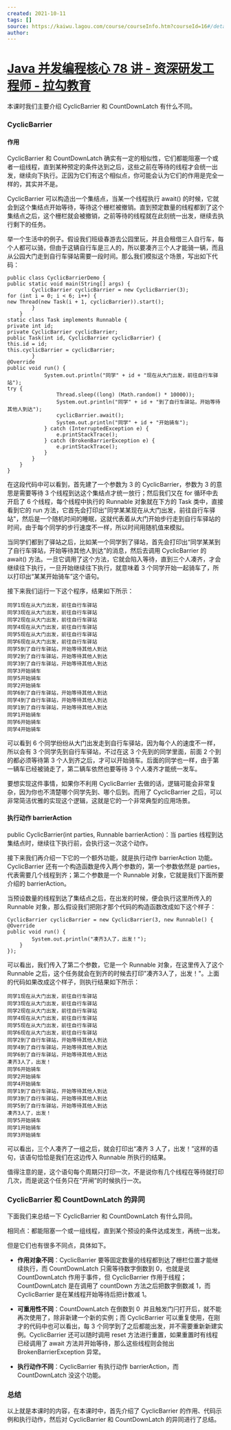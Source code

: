 ```yaml
---
created: 2021-10-11
tags: []
source: https://kaiwu.lagou.com/course/courseInfo.htm?courseId=16#/detail/pc?id=238
author: 
---
```


# [Java 并发编程核心 78 讲 - 资深研发工程师 - 拉勾教育](https://kaiwu.lagou.com/course/courseInfo.htm?courseId=16#/detail/pc?id=238)


本课时我们主要介绍 CyclicBarrier 和 CountDownLatch 有什么不同。

### CyclicBarrier

#### 作用

CyclicBarrier 和 CountDownLatch 确实有一定的相似性，它们都能阻塞一个或者一组线程，直到某种预定的条件达到之后，这些之前在等待的线程才会统一出发，继续向下执行。正因为它们有这个相似点，你可能会认为它们的作用是完全一样的，其实并不是。

CyclicBarrier 可以构造出一个集结点，当某一个线程执行 await() 的时候，它就会到这个集结点开始等待，等待这个栅栏被撤销。直到预定数量的线程都到了这个集结点之后，这个栅栏就会被撤销，之前等待的线程就在此刻统一出发，继续去执行剩下的任务。

举一个生活中的例子。假设我们班级春游去公园里玩，并且会租借三人自行车，每个人都可以骑，但由于这辆自行车是三人的，所以要凑齐三个人才能骑一辆，而且从公园大门走到自行车驿站需要一段时间。那么我们模拟这个场景，写出如下代码：

```
public class CyclicBarrierDemo {
public static void main(String[] args) {
        CyclicBarrier cyclicBarrier = new CyclicBarrier(3);
for (int i = 0; i < 6; i++) {
new Thread(new Task(i + 1, cyclicBarrier)).start();
        }
    }
static class Task implements Runnable {
private int id;
private CyclicBarrier cyclicBarrier;
public Task(int id, CyclicBarrier cyclicBarrier) {
this.id = id;
this.cyclicBarrier = cyclicBarrier;
        }
@Override
public void run() {
            System.out.println("同学" + id + "现在从大门出发，前往自行车驿站");
try {
                Thread.sleep((long) (Math.random() * 10000));
                System.out.println("同学" + id + "到了自行车驿站，开始等待其他人到达");
                cyclicBarrier.await();
                System.out.println("同学" + id + "开始骑车");
            } catch (InterruptedException e) {
                e.printStackTrace();
            } catch (BrokenBarrierException e) {
                e.printStackTrace();
            }
        }
    }
}
```

在这段代码中可以看到，首先建了一个参数为 3 的 CyclicBarrier，参数为 3 的意思是需要等待 3 个线程到达这个集结点才统一放行；然后我们又在 for 循环中去开启了 6 个线程，每个线程中执行的 Runnable 对象就在下方的 Task 类中，直接看到它的 run 方法，它首先会打印出"同学某某现在从大门出发，前往自行车驿站"，然后是一个随机时间的睡眠，这就代表着从大门开始步行走到自行车驿站的时间，由于每个同学的步行速度不一样，所以时间用随机值来模拟。

当同学们都到了驿站之后，比如某一个同学到了驿站，首先会打印出“同学某某到了自行车驿站，开始等待其他人到达”的消息，然后去调用 CyclicBarrier 的 await() 方法。一旦它调用了这个方法，它就会陷入等待，直到三个人凑齐，才会继续往下执行，一旦开始继续往下执行，就意味着 3 个同学开始一起骑车了，所以打印出“某某开始骑车”这个语句。

接下来我们运行一下这个程序，结果如下所示：

```
同学1现在从大门出发，前往自行车驿站
同学3现在从大门出发，前往自行车驿站
同学2现在从大门出发，前往自行车驿站
同学4现在从大门出发，前往自行车驿站
同学5现在从大门出发，前往自行车驿站
同学6现在从大门出发，前往自行车驿站
同学5到了自行车驿站，开始等待其他人到达
同学2到了自行车驿站，开始等待其他人到达
同学3到了自行车驿站，开始等待其他人到达
同学3开始骑车
同学5开始骑车
同学2开始骑车
同学6到了自行车驿站，开始等待其他人到达
同学4到了自行车驿站，开始等待其他人到达
同学1到了自行车驿站，开始等待其他人到达
同学1开始骑车
同学6开始骑车
同学4开始骑车
```

可以看到 6 个同学纷纷从大门出发走到自行车驿站，因为每个人的速度不一样，所以会有 3 个同学先到自行车驿站，不过在这 3 个先到的同学里面，前面 2 个到的都必须等待第 3 个人到齐之后，才可以开始骑车。后面的同学也一样，由于第一辆车已经被骑走了，第二辆车依然也要等待 3 个人凑齐才能统一发车。

要想实现这件事情，如果你不利用 CyclicBarrier 去做的话，逻辑可能会非常复杂，因为你也不清楚哪个同学先到、哪个后到。而用了 CyclicBarrier 之后，可以非常简洁优雅的实现这个逻辑，这就是它的一个非常典型的应用场景。

#### 执行动作 barrierAction

public CyclicBarrier(int parties, Runnable barrierAction)：当 parties 线程到达集结点时，继续往下执行前，会执行这一次这个动作。

接下来我们再介绍一下它的一个额外功能，就是执行动作 barrierAction 功能。CyclicBarrier 还有一个构造函数是传入两个参数的，第一个参数依然是 parties，代表需要几个线程到齐；第二个参数是一个 Runnable 对象，它就是我们下面所要介绍的 barrierAction。

当预设数量的线程到达了集结点之后，在出发的时候，便会执行这里所传入的 Runnable 对象，那么假设我们把刚才那个代码的构造函数改成如下这个样子：

```
CyclicBarrier cyclicBarrier = new CyclicBarrier(3, new Runnable() {
@Override
public void run() {
        System.out.println("凑齐3人了，出发！");
    }
});
```

可以看出，我们传入了第二个参数，它是一个 Runnable 对象，在这里传入了这个 Runnable 之后，这个任务就会在到齐的时候去打印"凑齐3人了，出发！"。上面的代码如果改成这个样子，则执行结果如下所示：

```
同学1现在从大门出发，前往自行车驿站
同学3现在从大门出发，前往自行车驿站
同学2现在从大门出发，前往自行车驿站
同学4现在从大门出发，前往自行车驿站
同学5现在从大门出发，前往自行车驿站
同学6现在从大门出发，前往自行车驿站
同学2到了自行车驿站，开始等待其他人到达
同学4到了自行车驿站，开始等待其他人到达
同学6到了自行车驿站，开始等待其他人到达
凑齐3人了，出发！
同学6开始骑车
同学2开始骑车
同学4开始骑车
同学1到了自行车驿站，开始等待其他人到达
同学3到了自行车驿站，开始等待其他人到达
同学5到了自行车驿站，开始等待其他人到达
凑齐3人了，出发！
同学5开始骑车
同学1开始骑车
同学3开始骑车
```

可以看出，三个人凑齐了一组之后，就会打印出“凑齐 3 人了，出发！”这样的语句，该语句恰恰是我们在这边传入 Runnable 所执行的结果。

值得注意的是，这个语句每个周期只打印一次，不是说你有几个线程在等待就打印几次，而是说这个任务只在“开闸”的时候执行一次。

### CyclicBarrier 和 CountDownLatch 的异同

下面我们来总结一下 CyclicBarrier 和 CountDownLatch 有什么异同。

相同点：都能阻塞一个或一组线程，直到某个预设的条件达成发生，再统一出发。

但是它们也有很多不同点，具体如下。

-   **作用对象不同**：CyclicBarrier 要等固定数量的线程都到达了栅栏位置才能继续执行，而 CountDownLatch 只需等待数字倒数到 0，也就是说 CountDownLatch 作用于事件，但 CyclicBarrier 作用于线程；CountDownLatch 是在调用了 countDown 方法之后把数字倒数减 1，而 CyclicBarrier 是在某线程开始等待后把计数减 1。
    
-   **可重用性不同**：CountDownLatch 在倒数到 0  并且触发门闩打开后，就不能再次使用了，除非新建一个新的实例；而 CyclicBarrier 可以重复使用，在刚才的代码中也可以看出，每 3 个同学到了之后都能出发，并不需要重新新建实例。CyclicBarrier 还可以随时调用 reset 方法进行重置，如果重置时有线程已经调用了 await 方法并开始等待，那么这些线程则会抛出 BrokenBarrierException 异常。
    
-   **执行动作不同**：CyclicBarrier 有执行动作 barrierAction，而 CountDownLatch 没这个功能。
    

### 总结

以上就是本课时的内容，在本课时中，首先介绍了 CyclicBarrier 的作用、代码示例和执行动作，然后对 CyclicBarrier 和 CountDownLatch 的异同进行了总结。
